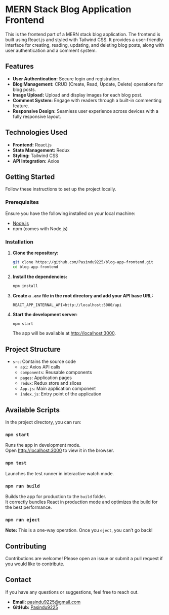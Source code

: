 # MERN Stack Blog Application Frontend

This is the frontend part of a MERN stack blog application. The frontend is built using React.js and styled with Tailwind CSS. It provides a user-friendly interface for creating, reading, updating, and deleting blog posts, along with user authentication and a comment system.

## Features

- **User Authentication:** Secure login and registration.
- **Blog Management:** CRUD (Create, Read, Update, Delete) operations for blog posts.
- **Image Upload:** Upload and display images for each blog post.
- **Comment System:** Engage with readers through a built-in commenting feature.
- **Responsive Design:** Seamless user experience across devices with a fully responsive layout.

## Technologies Used

- **Frontend:** React.js
- **State Management:** Redux
- **Styling:** Tailwind CSS
- **API Integration:** Axios

## Getting Started

Follow these instructions to set up the project locally.

### Prerequisites

Ensure you have the following installed on your local machine:

- [Node.js](https://nodejs.org/en/)
- npm (comes with Node.js)

### Installation

1. **Clone the repository:**

   ```bash
   git clone https://github.com/Pasindu9225/blog-app-frontend.git
   cd blog-app-frontend
   ```

2. **Install the dependencies:**

   ```bash
   npm install
   ```

3. **Create a `.env` file in the root directory and add your API base URL:**

   ```env
   REACT_APP_INTERNAL_API=http://localhost:5000/api
   ```

4. **Start the development server:**

   ```bash
   npm start
   ```

   The app will be available at [http://localhost:3000](http://localhost:3000).

## Project Structure

- `src`: Contains the source code
  - `api`: Axios API calls
  - `components`: Reusable components
  - `pages`: Application pages
  - `redux`: Redux store and slices
  - `App.js`: Main application component
  - `index.js`: Entry point of the application

## Available Scripts

In the project directory, you can run:

### `npm start`

Runs the app in development mode.  
Open [http://localhost:3000](http://localhost:3000) to view it in the browser.

### `npm test`

Launches the test runner in interactive watch mode.

### `npm run build`

Builds the app for production to the `build` folder.  
It correctly bundles React in production mode and optimizes the build for the best performance.

### `npm run eject`

**Note:** This is a one-way operation. Once you `eject`, you can’t go back!

## Contributing

Contributions are welcome! Please open an issue or submit a pull request if you would like to contribute.

## Contact

If you have any questions or suggestions, feel free to reach out.

- **Email:** pasindu9225@gmail.com
- **GitHub:** [Pasindu9225](https://github.com/Pasindu9225)
